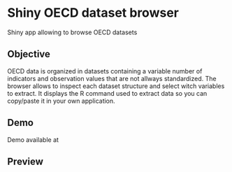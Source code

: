 # Shiny OECD dataset browser
Shiny app allowing to browse OECD datasets

## Objective
OECD data is organized in datasets containing a variable number of indicators and observation values that are not allways standardized.
The browser allows to inspect each dataset structure and select witch variables to extract.
It displays the R command used to extract data so you can copy/paste it in your own application.

## Demo

Demo available at 

## Preview
